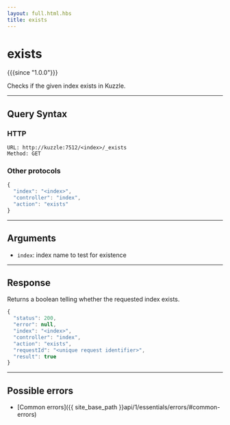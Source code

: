 ```yaml
---
layout: full.html.hbs
title: exists
---
```


# exists

{{{since "1.0.0"}}}

Checks if the given index exists in Kuzzle.

---

## Query Syntax

### HTTP

```http
URL: http://kuzzle:7512/<index>/_exists
Method: GET
```

### Other protocols

```js
{
  "index": "<index>",
  "controller": "index",
  "action": "exists"
}
```

---

## Arguments

* `index`: index name to test for existence

---

## Response

Returns a boolean telling whether the requested index exists.

```js
{
  "status": 200,
  "error": null,
  "index": "<index>",
  "controller": "index",
  "action": "exists",
  "requestId": "<unique request identifier>",
  "result": true
}
```

---

## Possible errors

- [Common errors]({{ site_base_path }}api/1/essentials/errors/#common-errors)
